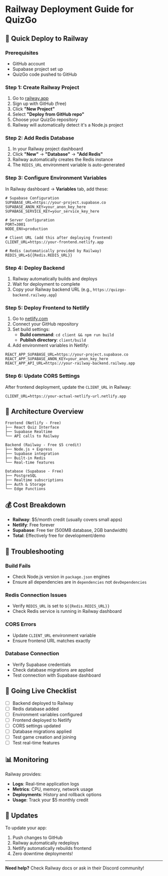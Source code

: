 # Railway Deployment Guide for QuizGo

## 🚀 Quick Deploy to Railway

### Prerequisites
- GitHub account
- Supabase project set up
- QuizGo code pushed to GitHub

### Step 1: Create Railway Project

1. Go to [railway.app](https://railway.app)
2. Sign up with GitHub (free)
3. Click **"New Project"**
4. Select **"Deploy from GitHub repo"**
5. Choose your QuizGo repository
6. Railway will automatically detect it's a Node.js project

### Step 2: Add Redis Database

1. In your Railway project dashboard
2. Click **"New"** → **"Database"** → **"Add Redis"**
3. Railway automatically creates the Redis instance
4. The `REDIS_URL` environment variable is auto-generated

### Step 3: Configure Environment Variables

In Railway dashboard → **Variables** tab, add these:

```env
# Supabase Configuration
SUPABASE_URL=https://your-project.supabase.co
SUPABASE_ANON_KEY=your_anon_key_here
SUPABASE_SERVICE_KEY=your_service_key_here

# Server Configuration
PORT=3001
NODE_ENV=production

# Client URL (add this after deploying frontend)
CLIENT_URL=https://your-frontend.netlify.app

# Redis (automatically provided by Railway)
REDIS_URL=${{Redis.REDIS_URL}}
```

### Step 4: Deploy Backend

1. Railway automatically builds and deploys
2. Wait for deployment to complete
3. Copy your Railway backend URL (e.g., `https://quizgo-backend.railway.app`)

### Step 5: Deploy Frontend to Netlify

1. Go to [netlify.com](https://netlify.com)
2. Connect your GitHub repository
3. Set build settings:
   - **Build command**: `cd client && npm run build`
   - **Publish directory**: `client/build`
4. Add environment variables in Netlify:

```env
REACT_APP_SUPABASE_URL=https://your-project.supabase.co
REACT_APP_SUPABASE_ANON_KEY=your_anon_key_here
REACT_APP_API_URL=https://your-railway-backend.railway.app
```

### Step 6: Update CORS Settings

After frontend deployment, update the `CLIENT_URL` in Railway:

```env
CLIENT_URL=https://your-actual-netlify-url.netlify.app
```

## 🎯 Architecture Overview

```
Frontend (Netlify - Free)
├── React Quiz Interface
├── Supabase Realtime
└── API calls to Railway

Backend (Railway - Free $5 credit)
├── Node.js + Express
├── Supabase integration
├── Built-in Redis
└── Real-time features

Database (Supabase - Free)
├── PostgreSQL
├── Realtime subscriptions
├── Auth & Storage
└── Edge Functions
```

## 💰 Cost Breakdown

- **Railway**: $5/month credit (usually covers small apps)
- **Netlify**: Free forever
- **Supabase**: Free tier (500MB database, 2GB bandwidth)
- **Total**: Effectively free for development/demo

## 🔧 Troubleshooting

### Build Fails
- Check Node.js version in `package.json` engines
- Ensure all dependencies are in `dependencies` not `devDependencies`

### Redis Connection Issues
- Verify `REDIS_URL` is set to `${{Redis.REDIS_URL}}`
- Check Redis service is running in Railway dashboard

### CORS Errors
- Update `CLIENT_URL` environment variable
- Ensure frontend URL matches exactly

### Database Connection
- Verify Supabase credentials
- Check database migrations are applied
- Test connection with Supabase dashboard

## 🚀 Going Live Checklist

- [ ] Backend deployed to Railway
- [ ] Redis database added
- [ ] Environment variables configured
- [ ] Frontend deployed to Netlify
- [ ] CORS settings updated
- [ ] Database migrations applied
- [ ] Test game creation and joining
- [ ] Test real-time features

## 📊 Monitoring

Railway provides:
- **Logs**: Real-time application logs
- **Metrics**: CPU, memory, network usage
- **Deployments**: History and rollback options
- **Usage**: Track your $5 monthly credit

## 🔄 Updates

To update your app:
1. Push changes to GitHub
2. Railway automatically redeploys
3. Netlify automatically rebuilds frontend
4. Zero downtime deployments!

---

**Need help?** Check Railway docs or ask in their Discord community!